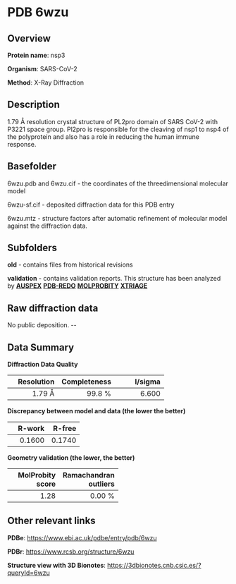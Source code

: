 # PDB 6wzu

## Overview

**Protein name**: nsp3

**Organism**: SARS-CoV-2

**Method**: X-Ray Diffraction

## Description

1.79 Å resolution  crystal structure of PL2pro domain of SARS CoV-2 with P3221 space group. Pl2pro is responsible for the cleaving of nsp1 to nsp4 of the polyprotein and also has a role in reducing the human immune response.

## Basefolder

6wzu.pdb and 6wzu.cif - the coordinates of the threedimensional molecular model

6wzu-sf.cif - deposited diffraction data for this PDB entry

6wzu.mtz - structure factors after automatic refinement of molecular model against the diffraction data.

## Subfolders



**old** - contains files from historical revisions

**validation** - contains validation reports. This structure has been analyzed by [**AUSPEX**](https://github.com/thorn-lab/coronavirus_structural_task_force/tree/master/pdb/nsp3/SARS-CoV-2/6wzu/validation/auspex) [**PDB-REDO**](https://github.com/thorn-lab/coronavirus_structural_task_force/tree/master/pdb/nsp3/SARS-CoV-2/6wzu/validation/pdb-redo) [**MOLPROBITY**](https://github.com/thorn-lab/coronavirus_structural_task_force/tree/master/pdb/nsp3/SARS-CoV-2/6wzu/validation/molprobity) [**XTRIAGE**](https://github.com/thorn-lab/coronavirus_structural_task_force/blob/master/pdb/nsp3/SARS-CoV-2/6wzu/validation/Xtriage_output.log)  



## Raw diffraction data

No public deposition. --<br> 

## Data Summary
**Diffraction Data Quality**

|   | Resolution | Completeness| I/sigma |
|---|-------------:|----------------:|--------------:|
|   |1.79 Å|99.8  %|<img width=50/>6.600|

**Discrepancy between model and data (the lower the better)**

|   | **R-work**| **R-free**   
|---|-------------:|----------------:|           
||  0.1600|  0.1740|

**Geometry validation (the lower, the better)**

|   |**MolProbity<br>score**| **Ramachandran<br>outliers** 
|---|-------------:|----------------:|
||  1.28|  0.00 %|

 

 



## Other relevant links 
**PDBe**:  https://www.ebi.ac.uk/pdbe/entry/pdb/6wzu
 
**PDBr**: https://www.rcsb.org/structure/6wzu 

**Structure view with 3D Bionotes**: https://3dbionotes.cnb.csic.es/?queryId=6wzu

